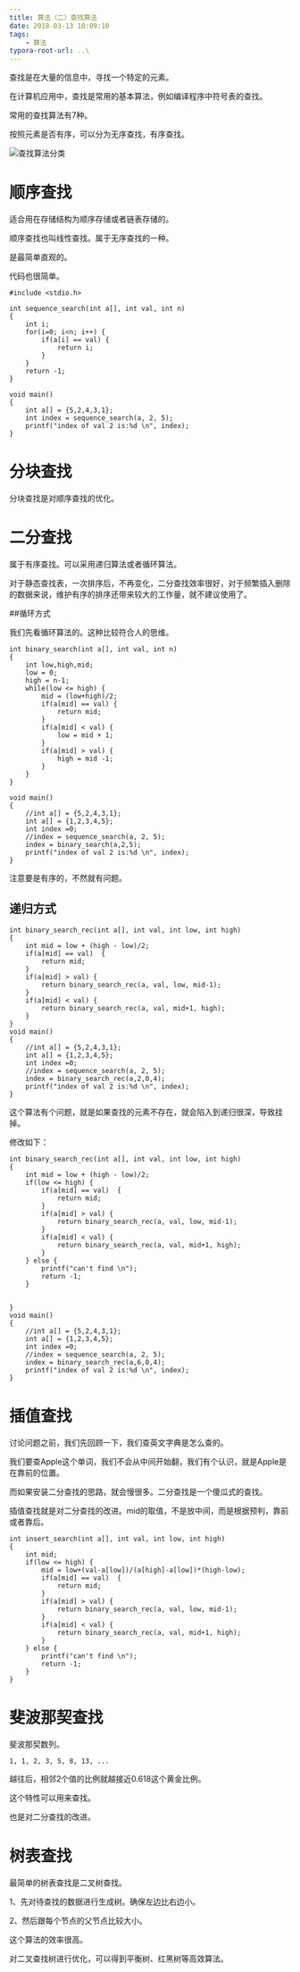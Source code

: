 ```yaml
---
title: 算法（二）查找算法
date: 2018-03-13 10:09:10
tags:
	- 算法
typora-root-url: ..\
---
```




查找是在大量的信息中，寻找一个特定的元素。

在计算机应用中，查找是常用的基本算法，例如编译程序中符号表的查找。

常用的查找算法有7种。

按照元素是否有序，可以分为无序查找，有序查找。

![查找算法分类](/images/查找算法分类.png)

# 顺序查找

适合用在存储结构为顺序存储或者链表存储的。

顺序查找也叫线性查找。属于无序查找的一种。

是最简单直观的。

代码也很简单。

```
#include <stdio.h>

int sequence_search(int a[], int val, int n)
{
    int i;
    for(i=0; i<n; i++) {
        if(a[i] == val) {
            return i;
        }
    }
    return -1;
}

void main()
{
    int a[] = {5,2,4,3,1};
    int index = sequence_search(a, 2, 5);
    printf("index of val 2 is:%d \n", index);
}
```

# 分块查找

分块查找是对顺序查找的优化。



# 二分查找

属于有序查找。可以采用递归算法或者循环算法。

对于静态查找表，一次排序后，不再变化，二分查找效率很好，对于频繁插入删除的数据来说，维护有序的排序还带来较大的工作量，就不建议使用了。

##循环方式

我们先看循环算法的。这种比较符合人的思维。

```
int binary_search(int a[], int val, int n)
{
    int low,high,mid;
    low = 0;
    high = n-1;
    while(low <= high) {
        mid = (low+high)/2;
        if(a[mid] == val) {
            return mid;
        }
        if(a[mid] < val) {
            low = mid + 1;
        }
        if(a[mid] > val) {
            high = mid -1;
        }
    }
}

void main()
{
    //int a[] = {5,2,4,3,1};
    int a[] = {1,2,3,4,5};
    int index =0;
    //index = sequence_search(a, 2, 5);
    index = binary_search(a,2,5);
    printf("index of val 2 is:%d \n", index);
}
```

注意要是有序的，不然就有问题。

## 递归方式

```
int binary_search_rec(int a[], int val, int low, int high)
{
    int mid = low + (high - low)/2;
    if(a[mid] == val)  {
        return mid;
    }
    if(a[mid] > val) {
        return binary_search_rec(a, val, low, mid-1);
    } 
    if(a[mid] < val) {
        return binary_search_rec(a, val, mid+1, high);
    }
}
void main()
{
    //int a[] = {5,2,4,3,1};
    int a[] = {1,2,3,4,5};
    int index =0;
    //index = sequence_search(a, 2, 5);
    index = binary_search_rec(a,2,0,4);
    printf("index of val 2 is:%d \n", index);
}
```

这个算法有个问题，就是如果查找的元素不存在，就会陷入到递归很深，导致挂掉。

修改如下：

```
int binary_search_rec(int a[], int val, int low, int high)
{
    int mid = low + (high - low)/2;
    if(low <= high) {
        if(a[mid] == val)  {
            return mid;
        }
        if(a[mid] > val) {
            return binary_search_rec(a, val, low, mid-1);
        } 
        if(a[mid] < val) {
            return binary_search_rec(a, val, mid+1, high);
        }
    } else {
        printf("can't find \n");
        return -1;
    }
    
    
}
void main()
{
    //int a[] = {5,2,4,3,1};
    int a[] = {1,2,3,4,5};
    int index =0;
    //index = sequence_search(a, 2, 5);
    index = binary_search_rec(a,6,0,4);
    printf("index of val 2 is:%d \n", index);
}
```

# 插值查找

讨论问题之前，我们先回顾一下，我们查英文字典是怎么查的。

我们要查Apple这个单词，我们不会从中间开始翻，我们有个认识，就是Apple是在靠前的位置。

而如果安装二分查找的思路，就会慢很多。二分查找是一个傻瓜式的查找。

插值查找就是对二分查找的改进。mid的取值，不是放中间，而是根据预判，靠前或者靠后。

```
int insert_search(int a[], int val, int low, int high)
{
    int mid;
    if(low <= high) {
        mid = low+(val-a[low])/(a[high]-a[low])*(high-low);
        if(a[mid] == val)  {
            return mid;
        }
        if(a[mid] > val) {
            return binary_search_rec(a, val, low, mid-1);
        } 
        if(a[mid] < val) {
            return binary_search_rec(a, val, mid+1, high);
        }
    } else {
        printf("can't find \n");
        return -1;
    }
}
```



# 斐波那契查找

斐波那契数列。

```
1, 1, 2, 3, 5, 8, 13, ...
```

越往后，相邻2个值的比例就越接近0.618这个黄金比例。

这个特性可以用来查找。

也是对二分查找的改进。



# 树表查找

最简单的树表查找是二叉树查找。

1、先对待查找的数据进行生成树。确保左边比右边小。

2、然后跟每个节点的父节点比较大小。

这个算法的效率很高。

对二叉查找树进行优化，可以得到平衡树、红黑树等高效算法。







